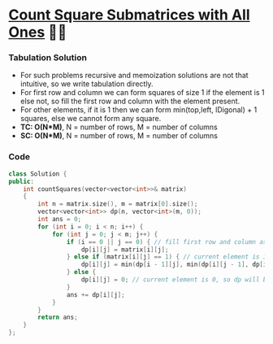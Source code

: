 # [Count Square Submatrices with All Ones](https://leetcode.com/problems/count-square-submatrices-with-all-ones/) 🌟🌟

### Tabulation Solution

-   For such problems recursive and memoization solutions are not that intuitive, so we write tabulation directly.
-   For first row and column we can form squares of size 1 if the element is 1 else not, so fill the first row and column with the element present.
-   For other elements, if it is 1 then we can form min(top,left, lDigonal) + 1 squares, else we cannot form any square.
-   **TC: O(N\*M)**, N = number of rows, M = number of columns
-   **SC: O(N\*M)**, N = number of rows, M = number of columns

### Code

```cpp
class Solution {
public:
    int countSquares(vector<vector<int>>& matrix)
    {
        int n = matrix.size(), m = matrix[0].size();
        vector<vector<int>> dp(n, vector<int>(m, 0));
        int ans = 0;
        for (int i = 0; i < n; i++) {
            for (int j = 0; j < m; j++) {
                if (i == 0 || j == 0) { // fill first row and column as it is
                    dp[i][j] = matrix[i][j];
                } else if (matrix[i][j] == 1) { // current element is 1, dp is min(top,left,lDigonal)+1
                    dp[i][j] = min(dp[i - 1][j], min(dp[i][j - 1], dp[i - 1][j - 1])) + 1;
                } else {
                    dp[i][j] = 0; // current element is 0, so dp will be 0
                }
                ans += dp[i][j];
            }
        }
        return ans;
    }
};
```
